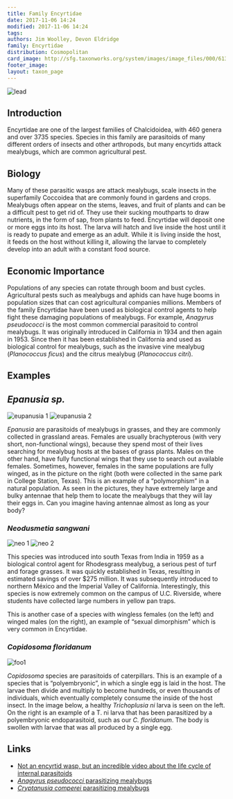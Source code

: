 ```yaml
---
title: Family Encyrtidae 
date: 2017-11-06 14:24 
modified: 2017-11-06 14:24 
tags: 
authors: Jim Woolley, Devon Eldridge
family: Encyrtidae
distribution: Cosmopolitan
card_image: http://sfg.taxonworks.org/system/images/image_files/000/613/913/medium/img_2_1.png
footer_image: 
layout: taxon_page
---
```


![lead](http://sfg.taxonworks.org/system/images/image_files/000/613/916/original/img_0_1.png)

## Introduction

Encyrtidae are one of the largest families of Chalcidoidea, with 460 genera and over 3735 species. Species in this family are parasitoids of many different orders of insects and other arthropods, but many encyrtids attack mealybugs, which are common agricultural pest. 

## Biology 

Many of these parasitic wasps are attack mealybugs, scale insects in the superfamily Coccoidea that are commonly found in gardens and crops. Mealybugs often appear on the stems, leaves, and fruit of plants and can be a difficult pest to get rid of. They use their sucking mouthparts to draw nutrients, in the form of sap, from plants to feed. Encyrtidae will deposit one or more eggs into its host. The larva will hatch and live inside the host until it is ready to pupate and emerge as an adult. While it is living inside the host, it feeds on the host without killing it, allowing the larvae to completely develop into an adult with a constant food source. 


## Economic Importance
Populations of any species can rotate through boom and bust cycles. Agricultural pests such as mealybugs and aphids can have huge booms in population sizes that can cost agricultural companies millions. Members of the family Encyrtidae have been used as biological control agents to help fight these damaging populations of mealybugs. For example, _Anagyrus pseudococci_ is the most common commercial parasitoid to control mealybugs. It was originally introduced in California in 1934 and then again in 1953. Since then it has been established in California and used as biological control for mealybugs, such as the invasive vine mealybug (_Planococcus ficus_) and the citrus mealybug (_Planococcus citri_). 

## Examples

## _Epanusia sp._

![eupanusia 1](http://sfg.taxonworks.org/system/images/image_files/000/613/913/medium/img_2_1.png)
![eupanusia 2](http://sfg.taxonworks.org/system/images/image_files/000/613/914/medium/img_2_2.png)

_Epanusia_ are parasitoids of mealybugs in grasses, and they are commonly collected in grassland areas.  Females are usually brachypterous (with very short, non-functional wings), because they spend most of their lives searching for mealybug hosts at the bases of grass plants. Males on the other hand, have fully functional wings that they use to search out available females. Sometimes, however, females in the same populations are fully winged, as in the picture on the right (both were collected in the same park in College Station, Texas).  This is an example of a “polymorphism” in a natural population. 
As seen in the pictures, they have extremely large and bulky antennae that help them to locate the mealybugs that they will lay their eggs in. Can you imagine having antennae almost as long as your body? 

### _Neodusmetia sangwani_

![neo 1](http://sfg.taxonworks.org/system/images/image_files/000/613/917/medium/img_3_2.png)
![neo 2](http://sfg.taxonworks.org/system/images/image_files/000/613/918/medium/img_4_1.png) 

This species was introduced into south Texas from India in 1959 as a biological control agent for Rhodesgrass mealybug, a serious pest of turf and forage grasses.  It was quickly established in Texas, resulting in estimated savings of over $275 million.  It was subsequently introduced to northern México and the Imperial Valley of California.  Interestingly, this species is now extremely common on the campus of U.C. Riverside, where students have collected large numbers in yellow pan traps.

This is another case of a species with wingless females (on the left) and winged males (on the right), an example of “sexual dimorphism” which is very common in Encyrtidae.

### _Copidosoma floridanum_

![foo1](http://sfg.taxonworks.org/system/images/image_files/000/613/918/medium/img_4_1.png)

_Copidosoma_ species are parasitoids of caterpillars.  This is an example of a species that is “polyembryonic”, in which a single egg is laid in the host. The larvae then divide and multiply to become hundreds, or even thousands of individuals, which eventually completely consume the inside of the host insect. In the image below, a healthy _Trichoplusia ni_ larva is seen on the left. On the right is an example of a T. ni larva that has been parasitized by a polyembryonic endoparasitoid, such as our _C. floridanum_. The body is swollen with larvae that was all produced by a single egg. 

## Links

* [Not an encyrtid wasp, but an incredible video about the life cycle of internal parasitoids](https://www.youtube.com/watch?v=vMG-LWyNcAs)
* [_Anagyrus pseudococci_ parasitizing mealybugs](https://www.youtube.com/watch?v=BQaWbDFxzyE)
* [_Cryptanusia comperei_ parasitizing mealybugs](https://www.youtube.com/watch?v=G72i_0y-4Ug)


